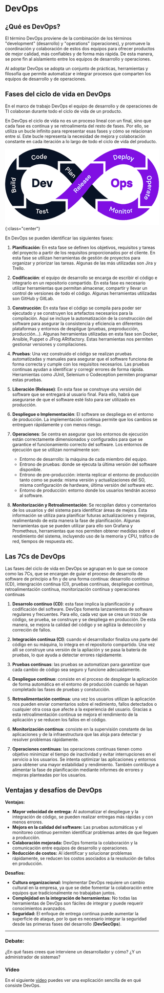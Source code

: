 # DevOps

## ¿Qué es DevOps?

El término DevOps proviene de la combinación de los términos "development" (desarrollo) y "operations" (operaciones), y promueve la coordinación y colaboración de estos dos equipos para ofrecer productos de mejor calidad, más confiables y de forma más rápida. De esta manera, se pone fin al aislamiento entre los equipos de desarrollo y operaciones.

Al adoptar DevOps se adopta un conjunto de prácticas, herramientas y filosofía que permite automatizar e integrar procesos que comparten los equipos de desarrollo y de operaciones.


## Fases del ciclo de vida en DevOps

En el marco de trabajo DevOps el equipo de desarrollo y de operaciones de TI colaboran durante todo el ciclo de vida de un producto. 

En DevOps el ciclo de vida no es un proceso lineal con un final, sino que cada fase es contínua y se retroalimenta del resto de fases. Por ello, se utiliza un bucle infinito para representar esas fases y cómo se relacionan entre sí. Este bucle representa la necesidad de mejora y colaboración constante en cada iteración a lo largo de todo el ciclo de vida del producto.


![](img/devopsJ.png){:class="center"}


En DevOps se pueden identificar las siguientes fases:

1. **Planificación**: En esta fase se definen los objetivos, requisitos y tareas del proyecto a partir de los requisitos proporcionados por el cliente. En esta fase se utilizan herramientas de gestión de proyectos para organizar y priorizar las tareas. Algunas de las más utilizadas son Jira y Trello.

2. **Codificación**: el equipo de desarrollo se encarga de escribir el código e integrarlo en un repositorio compartido. En esta fase es necesario utilizar herramientas que permitan almacenar, compartir y llevar un control de versiones de todo el código. Algunas herramientas utilizadas son GitHub y GitLab.
   
3. **Construcción**: En esta fase el código se compila para poder ser ejecutado y se construyen los artefactos necesarios para la compilación. Aquí se incluye la automatización de la construcción del software para asegurar la consistencia y eficiencia en diferentes plataformas y entornos de despligue (pruebas, preproducción, producción...). Algunas herramientas utilizadas en esta fase son Docker, Ansible, Puppet o JFrog ARtifactory. Estas herramientas nos permiten gestionar versiones y compilaciones. 

4. **Pruebas**: Una vez construido el código se realizan pruebas automatizadas y manuales para asegurar que el software funciona de forma correcta y cumple con los requisitos necesarios. Las pruebas continuas ayudan a identificar y corregir errores de forma rápida. Herramientas como JUnit, Selenium o Codeception permiten programar estas pruebas.

5. **Liberación (Release)**: En esta fase se construye una versión del software que se entregará al usuario final. Para ello, habrá que asegurarse de que el software esté listo para ser utilizado en producción.

6. **Despliegue o Implementación**: El software se despliega en el entorno de producción. La implementación continua permite que los cambios se entreguen rápidamente y con menos riesgo.

7. **Operaciones**: Se centra en asegurar que los entornos de ejecución están correctamente dimensionados y configurados para que se garantice el funcionamiento correcto del software. Los entornos de ejecución que se utilizan normalmente son:
   - Entorno de desarrollo: la máquina de cada miembro del equipo.
   - Entrono de pruebas: donde se ejecuta la última versión del software disponible.
   - Entrono de pre-producción: intenta replicar el entorno de producción tanto como se pueda: misma versión y actualizaciones del SO, misma configuración de hardware, última versión del software etc.
   - Entorno de producción: entorno donde los usuarios tendrán acceso al software.
   
8. **Monitorización y Retroalimentación**: Se recopilan datos y comentarios de los usuarios y del sistema para identificar áreas de mejora. Esta información se utiliza para planificar futuras actualizaciones y mejoras, realimentando de esta manera la fase de planificación. Algunas herramientas que se pueden utilizar para ello son Grafana y Prometheus, herramientas que nos permiten obtener medidas sobre el rendimiento del sistema, incluyendo uso de la memoria y CPU, tráfico de red, tiempos de respuesta etc. 

## Las 7Cs de DevOps
Las fases del ciclo de vida en DevOps se agrupan en lo que se conoce como las 7Cs, que se encargan de guiar el proceso de desarrollo de software de principio a fin y de una forma contínua: desarrollo contínuo (CD), intengración contínua (CI), pruebas contínuas, despliegue contínuo, retroalimentación contínua, monitorización contínua y operaciones contínuas

1. **Desarrolo contínuo (CD)**: esta fase implica la planificación y codificación del software. DevOps fomenta lanzamientos de software regulares y frecuentes. Para ello, cada vez que se crea un trozo de código, se prueba, se construye y se despliega en producción. De esta manera, se mejora la calidad del código y se agiliza la detección y correción de fallos.
   
2. **Integración contínua (CI)**: cuando el desarrollador finaliza una parte del código en su máquina, lo integra en el repositorio compartido. Una vez allí se construye una versión de la apliación y se pasa la batería de pruebas, lo que ayuda a detectar errores rápidamente.
   
3. **Pruebas contínuas**: las pruebas se automatizan para garantizar que cada cambio de código sea seguro y funcione adecuadamente.

4. **Despliegue contínuo**: consiste en el proceso de desplegar la aplicación de forma automática en el entorno de producción cuando se hayan completado las fases de pruebas y constucción.
   
5. **Retroalimentación contínua**: una vez los usuarios utilizan la aplicación nos pueden enviar comentarios sobre el redimiento, fallos detectados o cualquier otra cosa que afecte a la experiencia del usuario. Gracias a esta retroalimentación continua se mejora el rendimiento de la aplicación y se reducen los fallos en el código.
    
6. **Monitorización contínua**: consiste en la supervisión constante de las aplicaciones y de la infraestructura que las aloja para detectar y resolver problemas rápidamente.
   
7. **Operaciones contínuas**: las operaciones continuas tienen como objetivo minimizar el tiempo de inactividad y evitar interrupciones en el servicio a los usuarios. Se intenta optimizar las aplicaciones y entornos para obtener una mayor estabilidad y rendimiento. También contribuye a alimentar la fase de planificación mediante informes de errores y mejoras planteadas por los usuarios.

## Ventajas y desafíos de DevOps

**Ventajas:**

- **Mayor velocidad de entrega:** Al automatizar el despliegue y la integración de código, se pueden realizar entregas más rápidas y con menos errores.
- **Mejora en la calidad del software:** Las pruebas automáticas y el monitoreo continuo permiten identificar problemas antes de que lleguen a producción.
- **Colaboración mejorada:** DevOps fomenta la colaboración y la comunicación entre equipos de desarrollo y operaciones.
- **Reducción de costos:** Al identificar y solucionar problemas rápidamente, se reducen los costos asociados a la resolución de fallos en producción.

**Desafíos:**

- **Cultura organizacional:** Implementar DevOps requiere un cambio cultural en la empresa, ya que se debe fomentar la colaboración entre equipos que tradicionalmente no trabajaban juntos.
- **Complejidad en la integración de herramientas:** No todas las herramientas de DevOps son fáciles de integrar y puede requerir conocimientos avanzados.
- **Seguridad:** El enfoque de entrega continua puede aumentar la superficie de ataque, por lo que es necesario integrar la seguridad desde las primeras fases del desarrollo (**DevSecOps**).

---

### Debate:

¿En qué fases crees que interviene un desarrollador y cómo?
¿Y un administrador de sistemas?


### Vídeo
En el siguiente <a href="https://www.youtube.com/watch?v=_I94-tJlovg">video</a> puedes ver una explicación sencilla de en qué consiste DevOps. 


